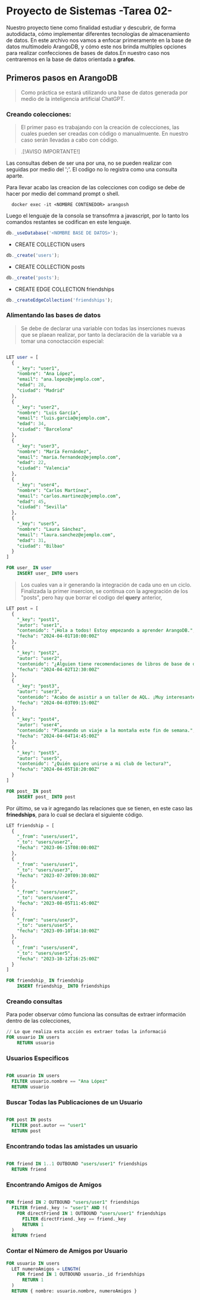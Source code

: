 # Proyecto de Sistemas -Tarea 02-

Nuestro proyecto tiene como finalidad estudiar y descubrir, de forma autodidacta, cómo implementar 
diferentes tecnologías de almacenamiento de datos. En este archivo nos vamos a enfocar primeramente
en la base de datos multimodelo ArangoDB, y cómo este nos brinda multiples opciones para realizar 
confecciones de bases de datos.En nuestro caso nos centraremos en la base de datos orientada a **grafos**.

## Primeros pasos en ArangoDB

> Como práctica se estará utilizando una base de datos generada por medio de la 
> inteligencia artificial ChatGPT.

### Creando colecciones:

> El primer paso es trabajando con la creación de colecciones, las
> cuales pueden ser creadas con código o manualmuente. En nuestro caso serán 
> llevadas a cabo con código.

> .[!AVISO IMPORTANTE!]

Las consultas deben de ser una por una, no se pueden realizar con seguidas 
por medio del ';'. El codigo no lo registra como una consulta aparte.

Para llevar acabo las creacion de las colecciones con codigo se debe de hacer por medio del command prompt o shell.
```console
  docker exec -it <NOMBRE CONTENEDOR> arangosh
```
Luego el lenguaje de la consola se transofmra a javascript, por lo tanto los comandos restantes se codifican en este lenguaje.
```javascript
db._useDatabase('<NOMBRE BASE DE DATOS>');
```
+ CREATE COLLECTION users
```javascript
db._create('users');
```
+ CREATE COLLECTION posts
```javascript
db._create('posts');
```
+ CREATE EDGE COLLECTION friendships
```javascript
db._createEdgeCollection('friendships');
```
### Alimentando las bases de datos

> Se debe de declarar una variable con todas las inserciones nuevas que se 
plaean realizar, por tanto la declaración de la variable va a tomar una
conoctacción especial:

```sql

LET user = [
  {
    "_key": "user1",
    "nombre": "Ana López",
    "email": "ana.lopez@ejemplo.com",
    "edad": 28,
    "ciudad": "Madrid"
  },
  {
    "_key": "user2",
    "nombre": "Luis García",
    "email": "luis.garcia@ejemplo.com",
    "edad": 34,
    "ciudad": "Barcelona"
  },
  {
    "_key": "user3",
    "nombre": "María Fernández",
    "email": "maria.fernandez@ejemplo.com",
    "edad": 22,
    "ciudad": "Valencia"
  },
  {
    "_key": "user4",
    "nombre": "Carlos Martínez",
    "email": "carlos.martinez@ejemplo.com",
    "edad": 45,
    "ciudad": "Sevilla"
  },
  {
    "_key": "user5",
    "nombre": "Laura Sánchez",
    "email": "laura.sanchez@ejemplo.com",
    "edad": 31,
    "ciudad": "Bilbao"
  }
]

FOR user_ IN user
    INSERT user_ INTO users

```

> Los cuales van a ir generando la integración de cada uno en un ciclo. 
> Finalizada la primer insercion, se continua con la agregración de los "posts",
>  pero hay que borrar el codigo del **query** anterior,

```sql
LET post = [
  {
    "_key": "post1",
    "autor": "user1",
    "contenido": "¡Hola a todos! Estoy empezando a aprender ArangoDB.",
    "fecha": "2024-04-01T10:00:00Z"
  },
  {
    "_key": "post2",
    "autor": "user2",
    "contenido": "¿Alguien tiene recomendaciones de libros de base de datos?",
    "fecha": "2024-04-02T12:30:00Z"
  },
  {
    "_key": "post3",
    "autor": "user3",
    "contenido": "Acabo de asistir a un taller de AQL. ¡Muy interesante!",
    "fecha": "2024-04-03T09:15:00Z"
  },
  {
    "_key": "post4",
    "autor": "user4",
    "contenido": "Planeando un viaje a la montaña este fin de semana.",
    "fecha": "2024-04-04T14:45:00Z"
  },
  {
    "_key": "post5",
    "autor": "user5",
    "contenido": "¿Quién quiere unirse a mi club de lectura?",
    "fecha": "2024-04-05T18:20:00Z"
  }
]

FOR post_ IN post
    INSERT post_ INTO post

```
Por último, se va ir agregando las relaciones que se tienen, en este caso 
las **frinedships**, para lo cual se declara el siguiente código.

```sql
LET friendship = [
  {
    "_from": "users/user1",
    "_to": "users/user2",
    "fecha": "2023-06-15T08:00:00Z"
  },
  {
    "_from": "users/user1",
    "_to": "users/user3",
    "fecha": "2023-07-20T09:30:00Z"
  },
  {
    "_from": "users/user2",
    "_to": "users/user4",
    "fecha": "2023-08-05T11:45:00Z"
  },
  {
    "_from": "users/user3",
    "_to": "users/user5",
    "fecha": "2023-09-10T14:10:00Z"
  },
  {
    "_from": "users/user4",
    "_to": "users/user5",
    "fecha": "2023-10-12T16:25:00Z"
  }
]

FOR friendship_ IN friendship
    INSERT friendship_ INTO friendships

```

### Creando consultas

Para poder observar cómo funciona las consultas de extraer información
dentro de las colecciones,

```sql
// Lo que realiza esta acción es extraer todas la informació
FOR usuario IN users
    RETURN usuario

```
### Usuarios Especificos

```sql

FOR usuario IN users
  FILTER usuario.nombre == "Ana López"
  RETURN usuario

```

### Buscar Todas las Publicaciones de un Usuario

```sql

FOR post IN posts
  FILTER post.autor == "user1"
  RETURN post

```

### Encontrando todas las amistades un usuario

```sql

FOR friend IN 1..1 OUTBOUND "users/user1" friendships
  RETURN friend

```

### Encontrando Amigos de Amigos

```sql

FOR friend IN 2 OUTBOUND "users/user1" friendships
  FILTER friend._key != "user1" AND !(
    FOR directFriend IN 1 OUTBOUND "users/user1" friendships
      FILTER directFriend._key == friend._key
      RETURN 1
  )
  RETURN friend

```

### Contar el Número de Amigos por Usuario

```sql
FOR usuario IN users
  LET numeroAmigos = LENGTH(
    FOR friend IN 1 OUTBOUND usuario._id friendships
      RETURN 1
  )
  RETURN { nombre: usuario.nombre, numeroAmigos }

```
